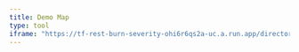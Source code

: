 ```yaml
---
title: Demo Map
type: tool
iframe: "https://tf-rest-burn-severity-ohi6r6qs2a-uc.a.run.app/directory"
---
```

